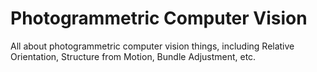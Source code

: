 # Photogrammetric Computer Vision
All about photogrammetric computer vision things, including Relative Orientation, Structure from Motion, Bundle Adjustment, etc.
